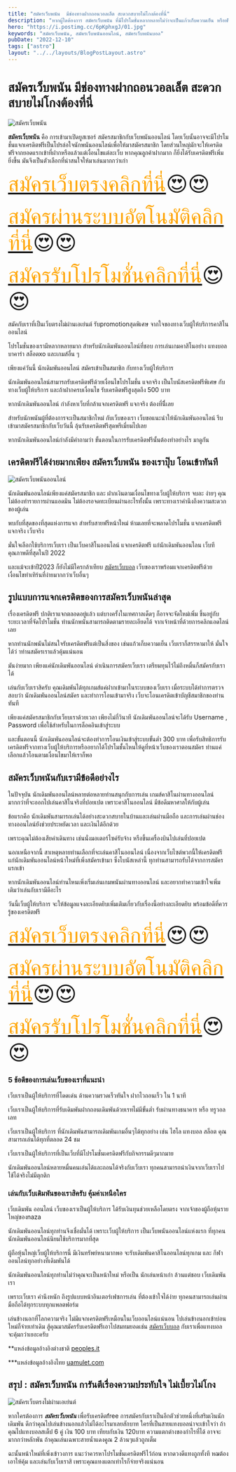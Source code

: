 ```yaml
---
title: "สมัครเว็บพนัน  มีช่องทางฝากถอนวอลเล็ต สะดวกสบายไม่โกงต้องที่นี่"
description: "หากผู้ใดต้องการ สมัครเว็บพนัน ที่มีโปรโมชั่นหลากหลายไม่ว่าจะเป็นแก้วเก็บความเย็น หรือฟรีเครดิต ท่านมาถูกทางแล้ว มาสมัครกับเรานี่แหละ การันตีความใจถึง ทำเทิร์นน้อยกว่าทุกที่ก็ถอนเครดิตไปใช้จริงได้ง่ายมาก"
hero: "https://i.postimg.cc/6pKphxgJ/01.jpg"
keywords: "สมัครเว็บพนัน, สมัครเว็บพนันออนไลน์, สมัครเว็บพนันบอล"
pubDate: "2022-12-10"
tags: ["astro"]
layout: "../../layouts/BlogPostLayout.astro"
---
```


# สมัครเว็บพนัน  มีช่องทางฝากถอนวอลเล็ต สะดวกสบายไม่โกงต้องที่นี่




![สมัครเว็บพนัน](https://i.postimg.cc/6pKphxgJ/01.jpg)


**สมัครเว็บพนัน** คือ การเข้ามาเปิดยูสเซอร์ สมัครสมาชิกกับเว็บพนันออนไลน์ โดยเว็บนั้นอาจจะมีโปรโมชั่นแจกเครดิตฟรีเป็นโปรล่อใจนักพนันออนไลน์เพื่อให้มาสมัครสมาชิก  โดยส่วนใหญ่มักจะให้เครดิตฟรีจากยอดแรกเข้าที่ฝากหรือแล้วแต่เงื่อนไขแต่ละเว็บ หากคุณลูกค้าฝากมาก ก็ยิ่งได้รับเครดิตฟรีเพิ่มยิ่งขึ้น มันจึงเป็นตัวเลือกที่น่าสนใจให้มาเล่นมากกว่าเก่า

<font size= "8">[<span style="color:orange">สมัครเว็บตรงคลิกที่นี่</span>](https://nazavip.com/26174/t41626o2r59456244323y2m2l464p4)😍😍</font>

<font size= "8">[<span style="color:orange">สมัครผ่านระบบอัตโนมัติคลิกที่นี่</span>](https://nazavip.com/26174/t41626o2r59456244323y2m2l464p4)😍😍</font>

<font size= "8">[<span style="color:orange">สมัครรับโปรโมชั่นคลิกที่นี</span>่](https://nazavip.com/26174/t41626o2r59456244323y2m2l464p4)😍😍</font>

สมัคกับเราที่เป็นเว็บตรงไม่ผ่านเอเย่นต์ รับpromotionสุดพิเศษ จากใจของทางเว็บผู้ให้บริการคาสิโนออนไลน์ 

โปรโมชั่นของเรามีหลากหลายมาก สำหรับนักเดิมพันออนไลน์ที่ชอบ การเล่นเกมคาสิโนอย่าง  แทงบอล บาคาร่า สล็อตxo และเกมส์อื่น ๆ 

เพียงแค่วันนี้ นักเดิมพันออนไลน์ สมัครเข้าเป็นสมาชิก กับทางเว็บผู้ให้บริการ

นักเดิมพันออนไลน์สามารถรับเครดิตฟรีด้วยเงื่อนไขโปรโมชั่น แจกจริง เป็นโบนัสเครดิตฟรีพิเศษ กับทางเว็บผู้ให้บริการ และถ้าฝากครบเงื่อนไข รับเครดิตฟรีสูงสุดถึง 500 บาท

หากนักเดิมพันออนไลน์ กำลังหาเว็บที่กล้าแจกเครดิตฟรี แจกจริง ต้องที่นีี่เลย

สำหรับนักพนันผู้ที่ต้องการจะเป็นสมาชิกใหม่ กับเว็บของเรา เว็บขอแนะนำให้นักเดิมพันออนไลน์ รีบเข้ามาสมัครสมาชิกกับเว็บวันนี้ ลุ้นรับเครดิตฟรีสุดพรีเมี่ยมไปเลย

หากนักเดิมพันออนไลน์กำลังมีคำถามว่า ขั้นตอนในการรับเครดิตฟรีนั้นต้องทำอย่างไร มาดูกัน

## เครดิตฟรีได้ง่ายมากเพียง สมัครเว็บพนัน ของเราปุ๊บ โอนเข้าทันที



![สมัครเว็บพนันออนไลน์](https://i.postimg.cc/gJ1YXC87/02.jpg)

นักเดิมพันออนไลน์เพียงแค่สมัครสมาชิก และ ฝากเงินตามเงื่อนไขทางเว็บผู้ให้บริการ จบละ ง่ายๆ  คุณไม่ต้องทำรายการผ่านแอดมิน ไม่ต้องรอจดทะเบียนผ่านอะไรทั้งนั้น เพราะทางเราคำนึงถึงความสะดวกของผู้เล่น

พบกับที่สุดของที่สุดแห่งการแจก สำหรับสายฟรีหน้าใหม่ ห้ามเลยที่จะพลาดโปรโมชั่น แจกเครดิตฟรี แจกจริง เว็บจริง

มั่นใจเลือกใช้บริการเว็บเรา เป็นเว็บคาสิโนออนไลน์ แจกเครดิตฟรี แก่นักเดิมพันออนไลน เว็บทีคุณภาพดีที่สุดในปี 2022

และแม้จะเข้าปี2023 ก็ยังไม่มีใครกล้าเทียบ [สมัครเว็บบอล](registerwebball.md) เว็บของเราพร้อมแจกเครดิตฟรีด้วยเงื่อนไขทำเทิร์นที่ง่ายมากกว่าเว็บอื่นๆ

##  รูปแบบการแจกเครดิตของการสมัครเว็บพนันล่าสุด


เรื่องเครดิตฟรี ปกติเราแจกตลอดอยู่แล้ว แต่บางครั้งในเทศกาลเด็ดๆ ก็อาจจะจัดใหม่เพิ่ม ขึ้นอยู่กับระยะเวลาที่จัดโปรโมชั่น ท่านนักพนันสามารถติดตามรายละเอียดได้ จากเจ้าหน้าที่ด้วยการคลิกแอดไลน์เลย


หากท่านนักพนันไม่สนใจรับเครดิตฟรีแต่เป็นสิ่งของ เช่นแก้วเก็บความเย็น  เว็บเราก็สรรหามาให้ มั่นใจได้ว่ าท่านสมัครเราแล้วคุ้มแน่นอน

มันง่ายมาก เพียงแค่นักเดิมพันออนไลน์ ดำเนินการสมัครเว็บเรา เตรียมทุนไว้ไม่ถึงหมื่นก็สมัครกับเราได้

เล่นกับเว็บเราสิครับ คุณเดิมพันได้ทุกเกมส์แค่ฝากเข้ามาในระบบของเว็บเรา เมื่อระบบได้ทำการตรวจสอบว่า นักเดิมพันออนไลน์สมัคร และทำการโอนเข้ามาจริง เว็บจะโอนเครดิตเข้าบัญชีสมาชิกของท่านทันที

เพียงแค่สมัครสมาชิกกับเว็ยบเราด้วยเวลา เพียงไม่กี่วินาที นักเดิมพันออนไลน์จะได้รับ Username , Password เพื่อใช้สำหรับในการล็อคอินเข้าสู่ระบบ

และขั้นตอนนี้ นักเดิมพันออนไลน์จะต้องทำการโอนเงินเข้าสู่ระบบขั้นต่ำ 300 บาท เพื่อรับสิทธิการรับเครดิตฟรีจากทางเว็บผู้ให้บริการหรืออยากได้โปรโมชั้่นไหนให้ดูที่หน้าเว็บของเราตอนสมัคร ท่านแค่เลือกแล้วโอนตามเงื่อนไขมาให้เราก็พอ

## สมัครเว็บพนันกับเรามีข้อดีอย่างไร


ในปัจจุบัน นักเดิมพันออนไลน์หลายต่อหลายท่านสนุกกับการเล่น เกมส์คาสิโนผ่านทางออนไลน์ มากกว่าที่จะออกไปเล่นคาสิโนจริงที่ปอยเปต เพราะคาสิโนออนไลน์ มีข้อดีมหาศาลให้กับผู้เล่น

ข้อแรกคือ นักเดิมพันสามารถเล่นได้อย่างสะดวกสบายในบ้านและเล่นผ่านมือถือ และการเล่นผ่านช่องทางออนไลน์ยังช่วยประหยัดเวลา และเงินได้อีกด้วย

เพราะคุณไม่ต้องเสียค่าเดินทาง เช่นนั่งมอเตอร์ไซค์รับจ้าง หรือขึ้นเครื่องบินไปเล่นที่ปอยเปต

นอกเหนือจากนี้ สาเหตุหลายท่านเลือกที่จะเล่นคาสิโนออนไลน์ เนื่องจากเว็บไซต์พวกนี้ให้เครดิตฟรีแก่นักเดิมพันออนไลน์หน้าใหม่ที่เพิ่งสมัครเข้ามา ซึ่งโบนัสเหล่านี้ ทุกท่านสามารถรับได้จากการสมัครแรกเข้า

หากนักเดิมพันออนไลน์ท่านไหนเพิ่งเริ่มเล่นเกมพนันผ่านทางออนไลน์ และอยากทำความเข้าใจเพิ่มเติมว่าเล่นกับเรามีดีอะไร

วันนี้เว็บผู้ให้บริการ จะให้ข้อมูลแจงละเอียดยิบเพิ่มเติมเกี่ยวกับเรื่องนี้อย่างละเอียดยิบ พร้อมข้อดีที่ควรรู้ของเครดิตฟรี

<font size= "8">[<span style="color:orange">สมัครเว็บตรงคลิกที่นี่</span>](https://nazavip.com/26174/t41626o2r59456244323y2m2l464p4)😍😍</font>

<font size= "8">[<span style="color:orange">สมัครผ่านระบบอัตโนมัติคลิกที่นี่</span>](https://nazavip.com/26174/t41626o2r59456244323y2m2l464p4)😍😍</font>

<font size= "8">[<span style="color:orange">สมัครรับโปรโมชั่นคลิกที่นี</span>่](https://nazavip.com/26174/t41626o2r59456244323y2m2l464p4)😍😍</font>

### 5 ข้อดีของการเล่นเว็บของเราที่แนะนำ



เว็บเราเป็นผู้ให้บริการที่โดดเด่น ด้านความรวดเร็วทันใจ ฝากไวถอนเร็ว ใน 1 นาที

เว็บเราเป็นผู้ให้บริการที่รับเดิมพันฝากถอนเดิมพันด้วยเรทไม่มีขั้นต่ำ รับผ่านทางธนาคาร หรือ ทรูวอลเลท

เว็บเราเป็นผู้ให้บริการ ที่นักเดิมพันสามารถเดิมพันเกมอื่นๆได้ทุกอย่าง เช่น ไฮโล แทงบอล สล็อต คุณสามารถเล่นได้ทุกที่ตลอด 24 ชม

เว็บเราเป็นผู้ให้บริการที่เป็นเว็บที่มีโปรโมชั่นเครดิตฟรีกับกิจกรรมดีๆมากมาย

นักเดิมพันออนไลน์หลายหมื่นคนเล่นได้และถอนได้จริงกับเว็บเรา ทุกคนสามารถนำเงินจากเว็บเราไปใช้ได้จริงไม่มีตุกติก



### เล่นกับเว็บเดิมพันของเราสิครับ คุ้มค่าเหนือใคร


เว็บเดิมพัน ออนไลน์ เว็บของเราเป็นผู้ให้บริการ ได้รับเงินทุนช่วยเหลือโดยตรง จากเจ้าของผู้ถือหุ้นรายใหญ่ของnaza

นักเดิมพันออนไลน์ทุกท่านจึงเชื่อมั่นได้ เพราะเว็บผู้ให้บริการ เป็นเว็บพนันออนไลน์แห่งแรก ที่ทุกคนนักเดิมพันออนไลน์นิยมใช้บริการมากที่สุด

ผู้ถือหุ้นใหญ่เว็บผู้ให้บริการนี้ มีเงินทรัพย์หนามากพอ จะรับเดิมพันคาสิโนออนไลน์ทุกเกม และ กีฬาออนไลน์ทุกอย่างที่เดิมพันได้

นักเดิมพันออนไลน์ทุกท่านไม่ว่าคุณจะเป็นหน้าใหม่ หรือเป็น นักเล่นหน้าเก่า ล้วนแต่ชอบ เว็บเดิมพัน เรา

เพราะเว็บเรา คำนึงหนัก ถึงรูปแบบหน้าอินเตอร์เฟซการเล่น ที่ต้องเข้าใจได้ง่าย ทุกคนสามารถเล่นผ่านมือถือได้ทุกระบบทุกแพลตฟอร์ม

เล่นข้างนอกที่โลกความจริง ไม่มีแจกเครดิตฟรีเหมือนในเว็บออนไลน์แน่นอน ไปเล่นข้างนอกเข้าบ่อนใหม่ก็จ่ายเท่าเดิม สู้คุณมาสมัครรับเครดิตฟรีเอาไปสมทมยอดเช่น  [สมัครเว็บบอล](registerwebball) กับเราเพื่อแทงบอล จะคุ้มกว่าเยอะครับ

**แหล่งข้อมูลอ้างอิงต่างชาติ [peoples.it](http://www.peoples.it/it-IT/home.aspx)

***แหล่งข้อมูลอ้างอิงไทย [uamulet.com](https://uamulet.com/)

## สรุป : สมัครเว็บพนัน การันตีเรื่องความประทับใจ ไม่เบี้ยวไม่โกง 

![สมัครเว็บตรงไม่ผ่านเอเย่นต์](https://i.postimg.cc/Z5j4FB6p/03.jpg)

หากใครต้องการ ***สมัครเว็บพนัน*** เพื่อรับเครดิตfree  การสมัครกับเราเป็นอีกตัวช่วยหนึ่งที่เสริมเงินนักเดิมพัน ดีกว่าคุณไปเล่นข้างนอกแล้วไม่ได้อะไรมาเลยสักบาท ใครที่เป็นสายแทงบอลน่าจะเข้าใจว่า ถ้าคุณไปแทงบอลสเต็ป 6 คู่ เงิน 100 บาท เทียบกับเงิน 120บาท ความแตกต่างของกำไรที่ได้ อาจจะมากกว่าหลักพัน ถ้าคุณเล่นเฉพาะสายน้ำแดงคูณ 2 ล้วนๆแล้วถูกเต็ม 

ฉะนั้นหน้าใหม่ที่เพิ่งเข้าวงการ แนะว่าควรหาโปรโมชั่นเครดิตฟรีไว้ก่อน หากดวงดีแทงถูกทั้งที หฌต้องเอาให้คุ้ม และเล่นกับเว็บเราสิ เพราะคุณแทงแตกเท่าไรก็จ่ายจริงแน่นอน



